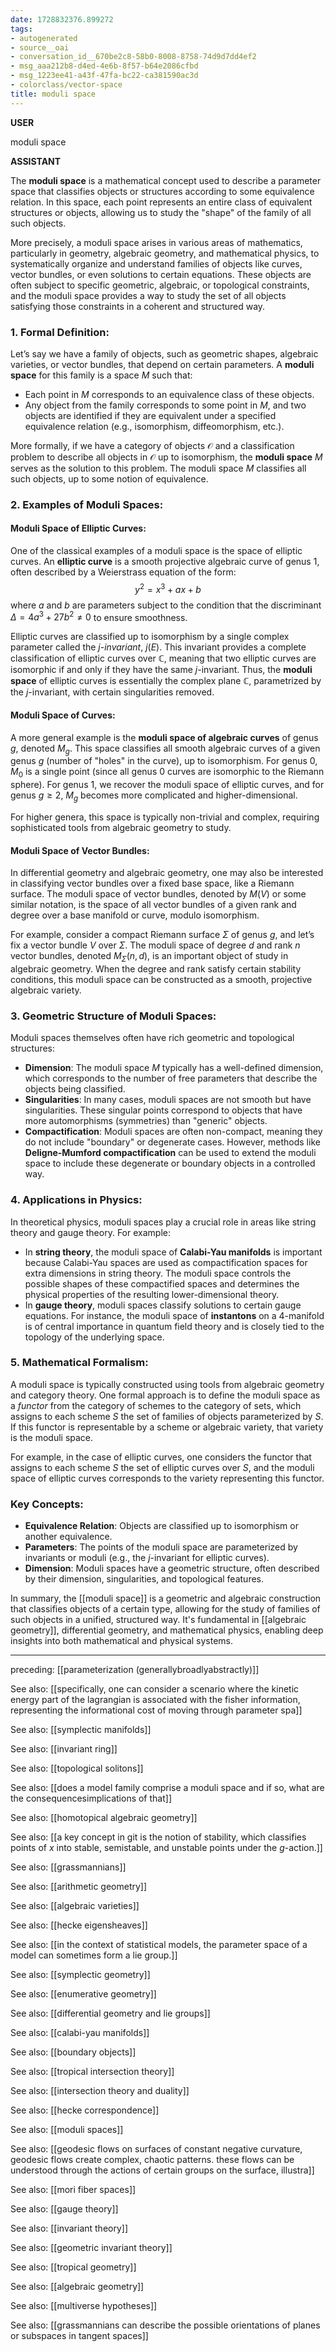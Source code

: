 ```yaml
---
date: 1728832376.899272
tags:
- autogenerated
- source__oai
- conversation_id__670be2c8-58b0-8008-8758-74d9d7dd4ef2
- msg_aaa212b8-d4ed-4e6b-8f57-b64e2086cfbd
- msg_1223ee41-a43f-47fa-bc22-ca381590ac3d
- colorclass/vector-space
title: moduli space
---
```


**USER**

moduli space


**ASSISTANT**

The **moduli space** is a mathematical concept used to describe a parameter space that classifies objects or structures according to some equivalence relation. In this space, each point represents an entire class of equivalent structures or objects, allowing us to study the "shape" of the family of all such objects.

More precisely, a moduli space arises in various areas of mathematics, particularly in geometry, algebraic geometry, and mathematical physics, to systematically organize and understand families of objects like curves, vector bundles, or even solutions to certain equations. These objects are often subject to specific geometric, algebraic, or topological constraints, and the moduli space provides a way to study the set of all objects satisfying those constraints in a coherent and structured way.

### 1. **Formal Definition**:
Let’s say we have a family of objects, such as geometric shapes, algebraic varieties, or vector bundles, that depend on certain parameters. A **moduli space** for this family is a space $M$ such that:
- Each point in $M$ corresponds to an equivalence class of these objects.
- Any object from the family corresponds to some point in $M$, and two objects are identified if they are equivalent under a specified equivalence relation (e.g., isomorphism, diffeomorphism, etc.).

More formally, if we have a category of objects $\mathcal{O}$ and a classification problem to describe all objects in $\mathcal{O}$ up to isomorphism, the **moduli space** $M$ serves as the solution to this problem. The moduli space $M$ classifies all such objects, up to some notion of equivalence.

### 2. **Examples of Moduli Spaces**:

#### **Moduli Space of Elliptic Curves**:
One of the classical examples of a moduli space is the space of elliptic curves. An **elliptic curve** is a smooth projective algebraic curve of genus 1, often described by a Weierstrass equation of the form:
$$
y^2 = x^3 + ax + b
$$
where $a$ and $b$ are parameters subject to the condition that the discriminant $\Delta = 4a^3 + 27b^2 \neq 0$ to ensure smoothness.

Elliptic curves are classified up to isomorphism by a single complex parameter called the *j-invariant*, $j(E)$. This invariant provides a complete classification of elliptic curves over $\mathbb{C}$, meaning that two elliptic curves are isomorphic if and only if they have the same $j$-invariant. Thus, the **moduli space** of elliptic curves is essentially the complex plane $\mathbb{C}$, parametrized by the $j$-invariant, with certain singularities removed.

#### **Moduli Space of Curves**:
A more general example is the **moduli space of algebraic curves** of genus $g$, denoted $M_g$. This space classifies all smooth algebraic curves of a given genus $g$ (number of "holes" in the curve), up to isomorphism. For genus 0, $M_0$ is a single point (since all genus 0 curves are isomorphic to the Riemann sphere). For genus 1, we recover the moduli space of elliptic curves, and for genus $g \geq 2$, $M_g$ becomes more complicated and higher-dimensional.

For higher genera, this space is typically non-trivial and complex, requiring sophisticated tools from algebraic geometry to study.

#### **Moduli Space of Vector Bundles**:
In differential geometry and algebraic geometry, one may also be interested in classifying vector bundles over a fixed base space, like a Riemann surface. The moduli space of vector bundles, denoted by $M(V)$ or some similar notation, is the space of all vector bundles of a given rank and degree over a base manifold or curve, modulo isomorphism. 

For example, consider a compact Riemann surface $\Sigma$ of genus $g$, and let’s fix a vector bundle $V$ over $\Sigma$. The moduli space of degree $d$ and rank $n$ vector bundles, denoted $M_{\Sigma}(n, d)$, is an important object of study in algebraic geometry. When the degree and rank satisfy certain stability conditions, this moduli space can be constructed as a smooth, projective algebraic variety.

### 3. **Geometric Structure of Moduli Spaces**:
Moduli spaces themselves often have rich geometric and topological structures:
- **Dimension**: The moduli space $M$ typically has a well-defined dimension, which corresponds to the number of free parameters that describe the objects being classified.
- **Singularities**: In many cases, moduli spaces are not smooth but have singularities. These singular points correspond to objects that have more automorphisms (symmetries) than "generic" objects.
- **Compactification**: Moduli spaces are often non-compact, meaning they do not include "boundary" or degenerate cases. However, methods like **Deligne-Mumford compactification** can be used to extend the moduli space to include these degenerate or boundary objects in a controlled way.

### 4. **Applications in Physics**:
In theoretical physics, moduli spaces play a crucial role in areas like string theory and gauge theory. For example:
- In **string theory**, the moduli space of **Calabi-Yau manifolds** is important because Calabi-Yau spaces are used as compactification spaces for extra dimensions in string theory. The moduli space controls the possible shapes of these compactified spaces and determines the physical properties of the resulting lower-dimensional theory.
- In **gauge theory**, moduli spaces classify solutions to certain gauge equations. For instance, the moduli space of **instantons** on a 4-manifold is of central importance in quantum field theory and is closely tied to the topology of the underlying space.

### 5. **Mathematical Formalism**:
A moduli space is typically constructed using tools from algebraic geometry and category theory. One formal approach is to define the moduli space as a *functor* from the category of schemes to the category of sets, which assigns to each scheme $S$ the set of families of objects parameterized by $S$. If this functor is representable by a scheme or algebraic variety, that variety is the moduli space.

For example, in the case of elliptic curves, one considers the functor that assigns to each scheme $S$ the set of elliptic curves over $S$, and the moduli space of elliptic curves corresponds to the variety representing this functor.

### **Key Concepts**:
- **Equivalence Relation**: Objects are classified up to isomorphism or another equivalence.
- **Parameters**: The points of the moduli space are parameterized by invariants or moduli (e.g., the $j$-invariant for elliptic curves).
- **Dimension**: Moduli spaces have a geometric structure, often described by their dimension, singularities, and topological features.

In summary, the [[moduli space]] is a geometric and algebraic construction that classifies objects of a certain type, allowing for the study of families of such objects in a unified, structured way. It's fundamental in [[algebraic geometry]], differential geometry, and mathematical physics, enabling deep insights into both mathematical and physical systems.


---

preceding: [[parameterization (generallybroadlyabstractly)]]

See also: [[specifically, one can consider a scenario where the kinetic energy part of the lagrangian is associated with the fisher information, representing the informational cost of moving through parameter spa]]


See also: [[symplectic manifolds]]


See also: [[invariant ring]]


See also: [[topological solitons]]


See also: [[does a model family comprise a moduli space and if so, what are the consequencesimplications of that]]


See also: [[homotopical algebraic geometry]]


See also: [[a key concept in git is the notion of stability, which classifies points of $x$ into stable, semistable, and unstable points under the $g$-action.]]


See also: [[grassmannians]]


See also: [[arithmetic geometry]]


See also: [[algebraic varieties]]


See also: [[hecke eigensheaves]]


See also: [[in the context of statistical models, the parameter space of a model can sometimes form a lie group.]]


See also: [[symplectic geometry]]


See also: [[enumerative geometry]]


See also: [[differential geometry and lie groups]]


See also: [[calabi-yau manifolds]]


See also: [[boundary objects]]


See also: [[tropical intersection theory]]


See also: [[intersection theory and duality]]


See also: [[hecke correspondence]]


See also: [[moduli spaces]]


See also: [[geodesic flows on surfaces of constant negative curvature, geodesic flows create complex, chaotic patterns. these flows can be understood through the actions of certain groups on the surface, illustra]]


See also: [[mori fiber spaces]]


See also: [[gauge theory]]


See also: [[invariant theory]]


See also: [[geometric invariant theory]]


See also: [[tropical geometry]]


See also: [[algebraic geometry]]


See also: [[multiverse hypotheses]]


See also: [[grassmannians can describe the possible orientations of planes or subspaces in tangent spaces]]